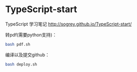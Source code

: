 # TypeScript-start

TypeScript 学习笔记 http://sogrey.github.io/TypeScript-start/

转pdf(需要python支持)：

``` bash
bash pdf.sh
```

编译以及提交github：

``` bash
bash deploy.sh
```